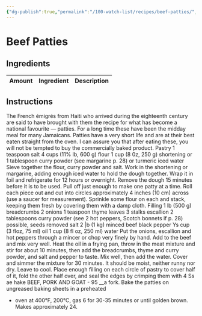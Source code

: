 ```yaml
---
{"dg-publish":true,"permalink":"/100-watch-list/recipes/beef-patties/","tags":["recipe"]}
---
```


# Beef Patties    
## Ingredients

| Amount        | Ingredient    | Description    |
| ------------- | ------------- | -------------- |

## Instructions

The French émigrés from Haiti who arrived during the eighteenth
century are said to have brought with them the recipe for what has
become a national favourite — patties. For a long time these have
been the midday meal for many Jamaicans. Patties have a very
short life and are at their best eaten straight from the oven. I can
assure you that after eating these, you will not be tempted to buy
the commercially baked product.
Pastry 1 teaspoon salt
4 cups (11% lb, 600 g) flour 1 cup (8 0z, 250 g) shortening or
1 tablespoon curry powder (see margarine
p. 28) or turmeric iced water
Sieve together the flour, curry powder and salt. Work in the
shortening or margarine, adding enough iced water to hold the
dough together. Wrap it in foil and refrigerate for 12 hours or
overnight. Remove the dough 15 minutes before it is to be used.
Pull off just enough to make one patty at a time. Roll each piece
out and cut into circles approximately 4 inches (10 cm) across
(use a saucer for measurement). Sprinkle some flour on each and
stack, keeping them fresh by covering them with a damp cloth.
Filling 1 lb (500 g) breadcrumbs
2 onions 1 teaspoon thyme leaves
3 stalks escallion 2 tablespoons curry powder (see
2 hot peppers, Scotch bonnets if p. 28)
possible, seeds removed salt
2 |b (1 kg) minced beef black pepper
Ys cup (3 floz, 75 ml) oil 1 cup (8 fl oz, 250 ml) water
Put the onions, escallion and hot peppers through a mincer or
chop very finely by hand. Add to the beef and mix very well.
Heat the oil in a frying pan, throw in the meat mixture and stir for
about 10 minutes, then add the breadcrumbs, thyme and curry
powder, and salt and pepper to taste. Mix well, then add the
water. Cover and simmer the mixture for 30 minutes. It should be
moist, neither runny nor dry. Leave to cool.
Place enough filling on each circle of pastry to cover half of it,
fold the other half over, and seal the edges by crimping them with
4
Ss ae hake BEEF, PORK AND GOAT - 95
__a fork. Bake the patties on ungreased baking sheets in a preheated
- oven at 400°F, 200°C, gas 6 for 30-35 minutes or until golden
brown. Makes approximately 24.